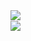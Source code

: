 <img align="right" src="https://github-readme-stats.vercel.app/api?username=DanteIoVeYou&show_icons=true&icon_color=CE1D2D&text_color=718096&bg_color=ffffff&hide_title=true" />
<br>
<img align="right" src="https://github-readme-stats.vercel.app/api/top-langs/?username=DanteIoVeYou&layout=compact&langs_count=8" />



